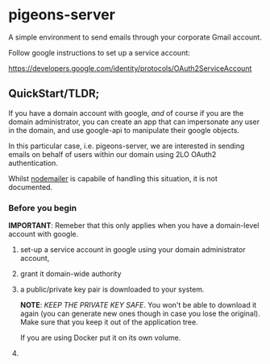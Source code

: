 # pigeons-server

A simple environment to send emails through your corporate Gmail account.

Follow google instructions to set up a service account:

https://developers.google.com/identity/protocols/OAuth2ServiceAccount

## QuickStart/TLDR;

If you have a domain account with google, *and* of course if you are the domain
administrator, you can create an app that can impersonate any user in the domain,
and use google-api to manipulate their google objects.  

In this particular case, i.e. pigeons-server, we are interested in sending
emails on behalf of users within our domain using 2LO OAuth2 authentication.

Whilst [nodemailer](https://github.com/nodemailer/nodemailer) is capabile of handling
this situation, it is not documented.

### Before you begin

**IMPORTANT**: Remeber that this only applies when you have a domain-level account with
google.

1. set-up a service account in google using your domain administrator account,
2. grant it domain-wide authority
3. a public/private key pair is downloaded to your system.

	**NOTE**: *KEEP THE PRIVATE KEY SAFE*. You won't be able to download
	it again (you can generate new ones though in case you lose the original).
	Make sure that you keep it out of the application tree.

   	If you are using Docker put it on its own volume.
 
4. 

